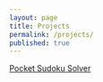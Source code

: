 ```yaml
---
layout: page
title: Projects
permalink: /projects/
published: true
---
```



<a href="https://itunes.apple.com/us/app/pocket-sudoku-solver/id991259276?mt=8">Pocket Sudoku Solver</a>
